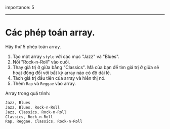 importance: 5

---

# Các phép toán array.

Hãy thử 5 phép toán array.

1. Tạo một array `style` với các mục "Jazz" và "Blues".
2. Nối "Rock-n-Roll" vào cuối.
3. Thay giá trị ở giữa bằng "Classics". Mã của bạn để tìm giá trị ở giữa sẽ hoạt động đối với bất kỳ array nào có độ dài lẻ.
4. Tách giá trị đầu tiên của array và hiển thị nó.
5. Thêm `Rap` và `Reggae` vào array.

Array trong quá trình:

```js no-beautify
Jazz, Blues
Jazz, Blues, Rock-n-Roll
Jazz, Classics, Rock-n-Roll
Classics, Rock-n-Roll
Rap, Reggae, Classics, Rock-n-Roll
```


